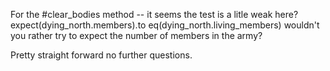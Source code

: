 For the #clear_bodies method -- it seems the test is a litle weak here?
  expect(dying_north.members).to eq(dying_north.living_members)
  wouldn't you rather try to expect the number of members in the army?

Pretty straight forward no further questions.
